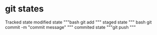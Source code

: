 # 

# git states

Tracked state
modified state
"""bash
     git add<filename>
     """
staged state
""" bash
   git commit -m "commit message"
   """
commited state
"""git push
"""

